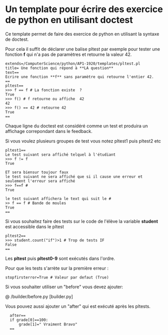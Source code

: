 
# Un template pour écrire des exercice de python en utilisant doctest


Ce template permet de faire des exercice de python en utilisant la syntaxe de doctest.

Pour cela il suffit de déclarer une balise pltest par exemple pour tester une fonction **f** qui n'a pas de paramètres et retourne la valeur 42. 

    extends=/ComputerScience/python/AP1-1920/templates/pltest.pl
    title= Une fonction qui répond à **LA question**
    text==
    Ecrire une fonction **f** sans paramètre qui retourne l'entier 42.
    ==
    pltest==
    >>> f == f # La fonction existe  ?
    True
    >>> f() # f retourne ou affiche  42
    42
    >>> f() == 42 # retourne 42 
    True
    ==

Chaque ligne du doctest est considéré comme un test et produira un affichage correpondant dans le feedback.

Si vous voulez plusieurs groupes de test vous notez pltest1 puis pltest2 etc 

    pltest1==
    Le test suivant sera affiché telquel à l'étudiant 
    >>> f != f
    True
    
    ET sera biensur toujour faux
    le test suivant ne sera affiché que si il cause une erreur et seulement l'erreur sera affiché
    >>> f==f #
    True

    le test suivant affichera le text qui suit le #
    >> f == f # Bande de moules 
    True
    ==

Si vous souhaitez faire des tests sur le code de l'élève la variable __student__ est accessible dans le pltest

    pltest2==
    >>> student.count("if")>1 # Trop de tests IF 
    False
    ==

Les **pltest** puis **pltest0-9** sont exécutés dans l'ordre.

Pour que les tests s'arrète sur la première erreur :

    stopfirsterror=True # Valeur par defaut (True)


Si vous souhaiter utiliser un "before" vous devez ajouter:

  @ /builder/before.py [builder.py]

Vous pouvez aussi ajouter un "after" qui est exécuté après les pltests.

      after==
      if grade[0]==100:
          grade[1]=" Vraiment Bravo" 
      ==

